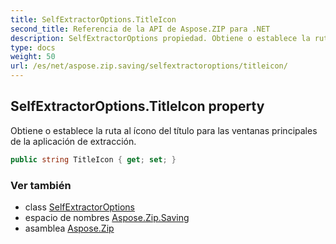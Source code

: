 ```yaml
---
title: SelfExtractorOptions.TitleIcon
second_title: Referencia de la API de Aspose.ZIP para .NET
description: SelfExtractorOptions propiedad. Obtiene o establece la ruta al ícono del título para las ventanas principales de la aplicación de extracción.
type: docs
weight: 50
url: /es/net/aspose.zip.saving/selfextractoroptions/titleicon/
---
```

## SelfExtractorOptions.TitleIcon property

Obtiene o establece la ruta al ícono del título para las ventanas principales de la aplicación de extracción.

```csharp
public string TitleIcon { get; set; }
```

### Ver también

* class [SelfExtractorOptions](../)
* espacio de nombres [Aspose.Zip.Saving](../../selfextractoroptions/)
* asamblea [Aspose.Zip](../../../)


